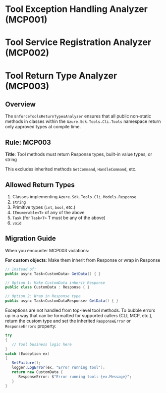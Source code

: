 # Tool Exception Handling Analyzer (MCP001)

# Tool Service Registration Analyzer (MCP002)

# Tool Return Type Analyzer (MCP003)

## Overview

The `EnforceToolsReturnTypesAnalyzer` ensures that all public non-static methods in classes within
the `Azure.Sdk.Tools.Cli.Tools` namespace return only approved types at compile time.

## Rule: MCP003

**Title**: Tool methods must return Response types, built-in value types, or string

This excludes inherited methods `GetCommand`, `HandleCommand`, etc.

## Allowed Return Types

1. Classes implementing `Azure.Sdk.Tools.Cli.Models.Response`
1. `string`
1. Primitive types (`int`, `bool`, etc.)
1. `IEnumerable<T>` of any of the above
1. `Task` (for `Task<T>` T must be any of the above)
1. `void`

## Migration Guide

When you encounter MCP003 violations:

**For custom objects**: Make them inherit from Response or wrap in Response
```csharp
// Instead of:
public async Task<CustomData> GetData() { }

// Option 1: Make CustomData inherit Response
public class CustomData : Response { }

// Option 2: Wrap in Response type
public async Task<CustomDataResponse> GetData() { }
```

Exceptions are not handled from top-level tool methods.
To bubble errors up in a way that can be formatted for supported callers (CLI, MCP, etc.),
return the custom type and set the inherited `ResponseError` or `ResponseErrors` property:

```csharp
try
{
   // Tool business logic here
}
catch (Exception ex)
{
   SetFailure();
   logger.LogError(ex, "Error running tool");
   return new CustomData {
      ResponseError: $"Error running tool: {ex.Message}";
   }
}
```
